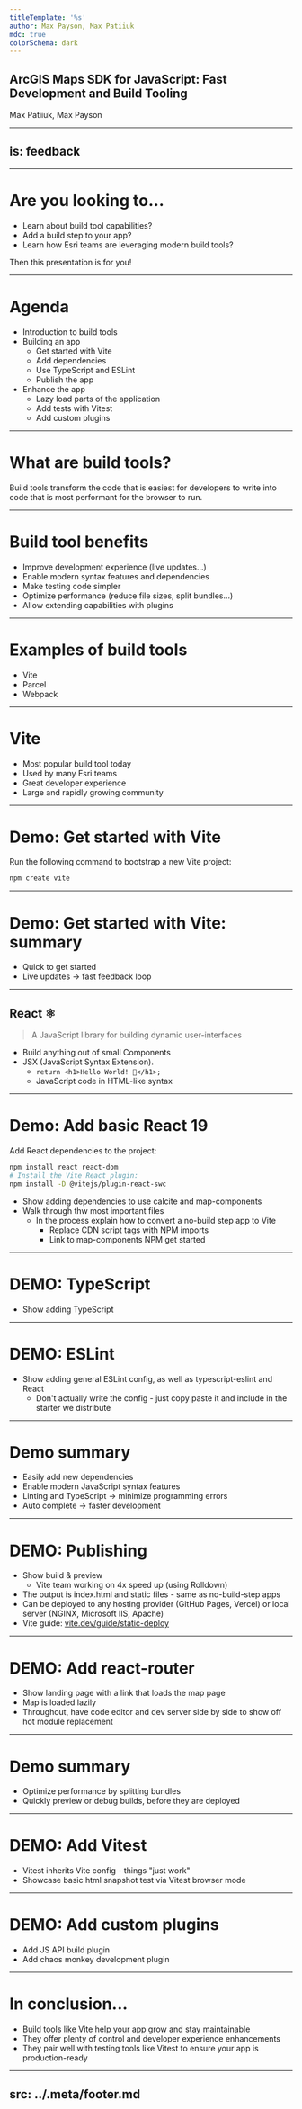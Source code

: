 ```yaml
---
titleTemplate: '%s'
author: Max Payson, Max Patiiuk
mdc: true
colorSchema: dark
---
```


## ArcGIS Maps SDK for JavaScript: Fast Development and Build Tooling

Max Patiiuk, Max Payson

---
is: feedback
---


---

# Are you looking to...

- Learn about build tool capabilities?
- Add a build step to your app?
- Learn how Esri teams are leveraging modern build tools?

Then this presentation is for you!


---

# Agenda

- Introduction to build tools
- Building an app
  - Get started with Vite
  - Add dependencies
  - Use TypeScript and ESLint
  - Publish the app
- Enhance the app
  - Lazy load parts of the application
  - Add tests with Vitest
  - Add custom plugins


---

# What are build tools?

Build tools transform the code that is easiest for developers to write into code that is most performant for the browser to run.


---

# Build tool benefits

- Improve development experience (live updates...)
- Enable modern syntax features and dependencies
- Make testing code simpler
- Optimize performance (reduce file sizes, split bundles...)
- Allow extending capabilities with plugins


---

# Examples of build tools

* Vite
* Parcel
* Webpack

---

# Vite

- Most popular build tool today
- Used by many Esri teams
- Great developer experience
- Large and rapidly growing community


---

# Demo: Get started with Vite

Run the following command to bootstrap a new Vite project:

```sh
npm create vite
```

<!--
- Create a Vite starter project
- Show index.html, main.js, Splash.js, package.json
- Start the dev server and show how simple it is to use
- Show live update
  - Image blinked during update - will fix in next step
-->


---

# Demo: Get started with Vite: summary

- Quick to get started
- Live updates -> fast feedback loop

<!--
This will get you pretty far, but as your app grows and interface becomes more
complex, you will likely benefit from more structure. That's where user interface
libraries come in.
-->


---

## React ⚛️

> A JavaScript library for building dynamic user-interfaces

- Build anything out of small Components
- JSX (JavaScript Syntax Extension).
  - `return <h1>Hello World! 👋</h1>;`
  - JavaScript code in HTML-like syntax

<!--
Many different libraries are used at Esri. But React is the most popular in the world.

> Many of your may already be familiar with React. It isn't just a
> JavaScript library, but a powerful tool for building highly dynamic
> applications, while keeping the codebase maintainable and scalable.
>
> React is keen on keeping your app maintainable as it grows. It does that
> by encouraging you to build the application out of small components. Small
> components are great because they are easier to reason about and easier to reuse.
>
> React also introduces JSX - which is an optional syntax that bridges the gap
> between HTML and JavaScript, taking the best of both - the **readability** and
> **simplicity** of HTML, combined with the **power** and **flexibility** of
> JavaScript.

-->


---

# Demo: Add basic React 19

Add React dependencies to the project:

```sh
npm install react react-dom
# Install the Vite React plugin:
npm install -D @vitejs/plugin-react-swc
```

- Show adding dependencies to use calcite and map-components
- Walk through thw most important files
  - In the process explain how to convert a no-build step app to Vite
    - Replace CDN script tags with NPM imports
    - Link to map-components NPM get started

---

# DEMO: TypeScript

- Show adding TypeScript


---

# DEMO: ESLint

- Show adding general ESLint config, as well as typescript-eslint and React
  - Don't actually write the config - just copy paste it and include in the starter we distribute

---

# Demo summary

- Easily add new dependencies
- Enable modern JavaScript syntax features
- Linting and TypeScript -> minimize programming errors
- Auto complete -> faster development

---

# DEMO: Publishing

- Show build & preview
  - Vite team working on 4x speed up (using Rolldown)
- The output is index.html and static files - same as no-build-step apps
- Can be deployed to any hosting provider (GitHub Pages, Vercel) or local server (NGINX, Microsoft IIS, Apache)
- Vite guide: [vite.dev/guide/static-deploy](https://vite.dev/guide/static-deploy)


---

# DEMO: Add react-router

- Show landing page with a link that loads the map page
- Map is loaded lazily
- Throughout, have code editor and dev server side by side to show off hot module replacement


---

# Demo summary

- Optimize performance by splitting bundles
- Quickly preview or debug builds, before they are deployed

---

# DEMO: Add Vitest

- Vitest inherits Vite config - things "just work"
- Showcase basic html snapshot test via Vitest browser mode


---

# DEMO: Add custom plugins

- Add JS API build plugin
- Add chaos monkey development plugin


---

# In conclusion...

- Build tools like Vite help your app grow and stay maintainable
- They offer plenty of control and developer experience enhancements
- They pair well with testing tools like Vitest to ensure your app is production-ready


---
src: ../.meta/footer.md
---
